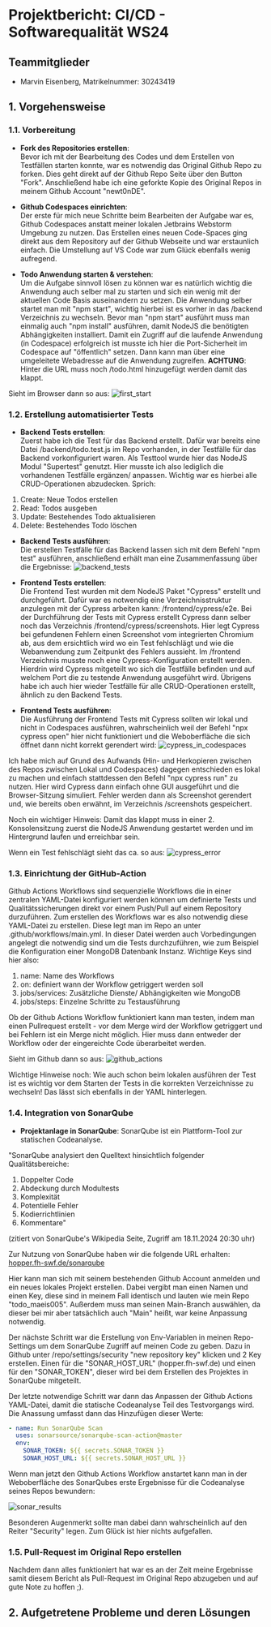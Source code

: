 # Projektbericht: CI/CD - Softwarequalität WS24

## Teammitglieder
- Marvin Eisenberg, Matrikelnummer: 30243419

## 1. Vorgehensweise
### 1.1. Vorbereitung

- **Fork des Repositories erstellen**:<br>
Bevor ich mit der Bearbeitung des Codes und dem Erstellen von Testfällen starten konnte, war es notwendig das Original Github Repo zu forken. Dies geht direkt auf der Github Repo Seite über den Button "Fork". Anschließend habe ich eine geforkte Kopie des Original Repos in meinem Github Account "newt0nDE".

- **Github Codespaces einrichten**:<br>
Der erste für mich neue Schritte beim Bearbeiten der Aufgabe war es, Github Codespaces anstatt meiner lokalen Jetbrains Webstorm Umgebung zu nutzen. Das Erstellen eines neuen Code-Spaces ging direkt aus dem Repository auf der Github Webseite und war erstaunlich einfach. Die Umstellung auf VS Code war zum Glück ebenfalls wenig aufregend.

- **Todo Anwendung starten & verstehen**:<br>
Um die Aufgabe sinnvoll lösen zu können war es natürlich wichtig die Anwendung auch selber mal zu starten und sich ein wenig mit der aktuellen Code Basis auseinandern zu setzen. Die Anwendung selber startet man mit "npm start", wichtig hierbei ist es vorher in das /backend Verzeichnis zu wechseln. Bevor man "npm start" ausführt muss man einmalig auch "npm install" ausführen, damit NodeJS die benötigten Abhängigkeiten installiert. Damit ein Zugriff auf die laufende Anwendung (in Codespace) erfolgreich ist musste ich hier die Port-Sicherheit im Codespace auf "öffentlich" setzen. Dann kann man über eine umgeleitete Webadresse auf die Anwendung zugreifen. **ACHTUNG**: Hinter die URL muss noch /todo.html hinzugefügt werden damit das klappt.

Sieht im Browser dann so aus: ![first_start](/images/first_start.png)

### 1.2. Erstellung automatisierter Tests

- **Backend Tests erstellen**:<br>
Zuerst habe ich die Test für das Backend erstellt. Dafür war bereits eine Datei /backend/todo.test.js im Repo vorhanden, in der Testfälle für das Backend vorkonfiguriert waren. Als Testtool wurde hier das NodeJS Modul "Supertest" genutzt. Hier musste ich also lediglich die vorhandenen Testfälle ergänzen/ anpassen. Wichtig war es hierbei alle CRUD-Operationen abzudecken. Sprich:
1. Create: Neue Todos erstellen
2. Read: Todos ausgeben
3. Update: Bestehendes Todo aktualisieren
4. Delete: Bestehendes Todo löschen

- **Backend Tests ausführen**:<br>
Die erstellen Testfälle für das Backend lassen sich mit dem Befehl "npm test" ausführen, anschließend erhält man eine Zusammenfassung über die Ergebnisse: ![backend_tests](/images/backend_tests.png)

- **Frontend Tests erstellen**:<br>
Die Frontend Test wurden mit dem NodeJS Paket "Cypress" erstellt und durchgeführt. Dafür war es notwendig eine Verzeichnisstruktur anzulegen mit der Cypress arbeiten kann: /frontend/cypress/e2e. Bei der Durchführung der Tests mit Cypress erstellt Cypress dann selber noch das Verzeichnis /frontend/cypress/screenshots. Hier legt Cypress bei gefundenen Fehlern einen Screenshot vom integrierten Chromium ab, aus dem ersichtlich wird wo ein Test fehlschlägt und wie die Webanwendung zum Zeitpunkt des Fehlers aussieht. Im /frontend Verzeichnis musste noch eine Cypress-Konfiguration erstellt werden. Hierdrin wird Cypress mitgeteilt wo sich die Testfälle befinden und auf welchem Port die zu testende Anwendung ausgeführt wird. Übrigens habe ich auch hier wieder Testfälle für alle CRUD-Operationen erstellt, ähnlich zu den Backend Tests.

- **Frontend Tests ausführen**:<br>
Die Ausführung der Frontend Tests mit Cypress sollten wir lokal und nicht in Codespaces ausführen, wahrscheinlich weil der Befehl "npx cypress open" hier nicht funktioniert und die Weboberfläche die sich öffnet dann nicht korrekt gerendert wird: ![cypress_in_codespaces](/images/cypress_in_codespaces.png)

Ich habe mich auf Grund des Aufwands (Hin- und Herkopieren zwischen des Repos zwischen Lokal und Codespaces) dagegen entschieden es lokal zu machen und einfach stattdessen den Befehl "npx cypress run" zu nutzen. Hier wird Cypress dann einfach ohne GUI ausgeführt und die Browser-Sitzung simuliert. Fehler werden dann als Screenshot gerendert und, wie bereits oben erwähnt, im Verzeichnis /screenshots gespeichert.

Noch ein wichtiger Hinweis: Damit das klappt muss in einer 2. Konsolensitzung zuerst die NodeJS Anwendung gestartet werden und im Hintergrund laufen und erreichbar sein.

Wenn ein Test fehlschlägt sieht das ca. so aus: ![cypress_error](/images/cypress_error.png)


### 1.3. Einrichtung der GitHub-Action
Github Actions Workflows sind sequenzielle Workflows die in einer zentralen YAML-Datei konfiguriert werden können um definierte Tests und Qualitätssicherungen direkt vor einem Push/Pull auf einem Repository durzuführen. Zum erstellen des Workflows war es also notwendig diese YAML-Datei zu erstellen. Diese legt man im Repo an unter .github/workflows/main.yml. In dieser Datei werden auch Vorbedingungen angelegt die notwendig sind um die Tests durchzuführen, wie zum Beispiel die Konfiguration einer MongoDB Datenbank Instanz. Wichtige Keys sind hier also: 
1. name: Name des Workflows
2. on: definiert wann der Workflow getriggert werden soll
3. jobs/services: Zusätzliche Dienste/ Abhängigkeiten wie MongoDB
4. jobs/steps: Einzelne Schritte zu Testausführung

Ob der Github Actions Workflow funktioniert kann man testen, indem man einen Pullrequest erstellt - vor dem Merge wird der Workflow getriggert und bei Fehlern ist ein Merge nicht möglich. Hier muss dann entweder der Workflow oder der eingereichte Code überarbeitet werden.

Sieht im Github dann so aus: ![github_actions](/images/github_actions.png)

Wichtige Hinweise noch: Wie auch schon beim lokalen ausführen der Test ist es wichtig vor dem Starten der Tests in die korrekten Verzeichnisse zu wechseln! Das lässt sich ebenfalls in der YAML hinterlegen.

### 1.4. Integration von SonarQube
- **Projektanlage in SonarQube**: 
SonarQube ist ein Plattform-Tool zur statischen Codeanalyse. 

"SonarQube analysiert den Quelltext hinsichtlich folgender Qualitätsbereiche:

1. Doppelter Code
2. Abdeckung durch Modultests
3. Komplexität
4. Potentielle Fehler
5. Kodierrichtlinien
6. Kommentare"

(zitiert von SonarQube's Wikipedia Seite, Zugriff am 18.11.2024 20:30 uhr)

Zur Nutzung von SonarQube haben wir die folgende URL erhalten:
[hopper.fh-swf.de/sonarqube](https://hopper.fh-swf.de/sonarqube)

Hier kann man sich mit seinem bestehenden Github Account anmelden und ein neues lokales Projekt erstellen. Dabei vergibt man einen Namen und einen Key, diese sind in meinem Fall identisch und lauten wie mein Repo "todo_maeis005". Außerdem muss man seinen Main-Branch auswählen, da dieser bei mir aber tatsächlich auch "Main" heißt, war keine Anpassung notwendig.

Der nächste Schritt war die Erstellung von Env-Variablen in meinen Repo-Settings um dem SonarQube Zugriff auf meinen Code zu geben. Dazu in Github unter /repo/settings/security "new repository key" klicken und 2 Key erstellen. Einen für die "SONAR_HOST_URL" (hopper.fh-swf.de) und einen für den "SONAR_TOKEN", dieser wird bei dem Erstellen des Projektes in SonarQube mitgeteilt.

Der letzte notwendige Schritt war dann das Anpassen der Github Actions YAML-Datei, damit die statische Codeanalyse Teil des Testvorgangs wird. Die Anassung umfasst dann das Hinzufügen dieser Werte:

```yaml
- name: Run SonarQube Scan
  uses: sonarsource/sonarqube-scan-action@master
  env:
    SONAR_TOKEN: ${{ secrets.SONAR_TOKEN }}
    SONAR_HOST_URL: ${{ secrets.SONAR_HOST_URL }}
```

Wenn man jetzt den Github Actions Workflow anstartet kann man in der Weboberfläche des SonarQubes erste Ergebnisse für die Codeanalyse seines Repos bewundern:

![sonar_results](/images/sonar_results.png)

Besonderen Augenmerkt sollte man dabei dann wahrscheinlich auf den Reiter "Security" legen. Zum Glück ist hier nichts aufgefallen.

### 1.5. Pull-Request im Original Repo erstellen
Nachdem dann alles funktioniert hat war es an der Zeit meine Ergebnisse samit diesem Bericht als Pull-Request im Original Repo abzugeben und auf gute Note zu hoffen ;).

## 2. Aufgetretene Probleme und deren Lösungen
